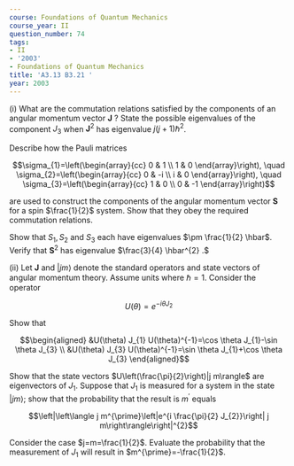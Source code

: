 ```yaml
---
course: Foundations of Quantum Mechanics
course_year: II
question_number: 74
tags:
- II
- '2003'
- Foundations of Quantum Mechanics
title: 'A3.13 B3.21 '
year: 2003
---
```



(i) What are the commutation relations satisfied by the components of an angular momentum vector $\mathbf{J}$ ? State the possible eigenvalues of the component $J_{3}$ when $\mathbf{J}^{2}$ has eigenvalue $j(j+1) \hbar^{2}$.

Describe how the Pauli matrices

$$\sigma_{1}=\left(\begin{array}{cc}
0 & 1 \\
1 & 0
\end{array}\right), \quad \sigma_{2}=\left(\begin{array}{cc}
0 & -i \\
i & 0
\end{array}\right), \quad \sigma_{3}=\left(\begin{array}{cc}
1 & 0 \\
0 & -1
\end{array}\right)$$

are used to construct the components of the angular momentum vector $\mathbf{S}$ for a spin $\frac{1}{2}$ system. Show that they obey the required commutation relations.

Show that $S_{1}, S_{2}$ and $S_{3}$ each have eigenvalues $\pm \frac{1}{2} \hbar$. Verify that $\mathbf{S}^{2}$ has eigenvalue $\frac{3}{4} \hbar^{2} .$

(ii) Let $\mathbf{J}$ and $|j m\rangle$ denote the standard operators and state vectors of angular momentum theory. Assume units where $\hbar=1$. Consider the operator

$$U(\theta)=e^{-i \theta J_{2}}$$

Show that

$$\begin{aligned}
&U(\theta) J_{1} U(\theta)^{-1}=\cos \theta J_{1}-\sin \theta J_{3} \\
&U(\theta) J_{3} U(\theta)^{-1}=\sin \theta J_{1}+\cos \theta J_{3}
\end{aligned}$$

Show that the state vectors $U\left(\frac{\pi}{2}\right)|j m\rangle$ are eigenvectors of $J_{1}$. Suppose that $J_{1}$ is measured for a system in the state $|j m\rangle$; show that the probability that the result is $m^{\prime}$ equals

$$\left|\left\langle j m^{\prime}\left|e^{i \frac{\pi}{2} J_{2}}\right| j m\right\rangle\right|^{2}$$

Consider the case $j=m=\frac{1}{2}$. Evaluate the probability that the measurement of $J_{1}$ will result in $m^{\prime}=-\frac{1}{2}$.